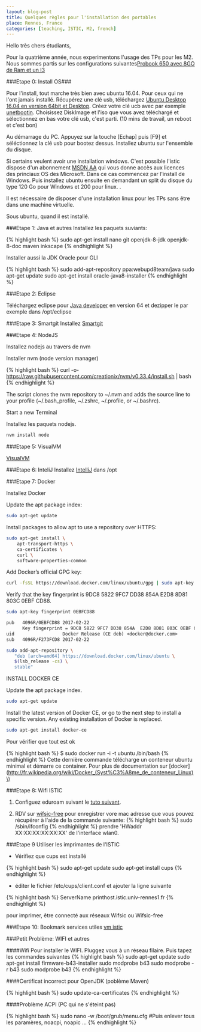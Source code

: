 ```yaml
---
layout: blog-post
title: Quelques règles pour l'installation des portables
place: Rennes, France
categories: [teaching, ISTIC, M2, french]
---
```


Hello très chers étudiants,

Pour la quatrième année, nous experimentons l'usage des TPs pour les M2. Nous sommes partis sur les configurations suivantes[Probook 650 avec 8GO de Ram et un I3](http://www8.hp.com/fr/fr/products/laptops/product-detail.html?oid=5405400#!tab=specs)

###Etape 0: Install OS###

Pour l'install, tout marche très bien avec ubuntu 16.04. Pour ceux qui ne l'ont jamais installé. Récupérez une clé usb, téléchargez [Ubuntu Desktop 16.04 en version 64bit et Desktop](http://www.ubuntu.com/download/desktop). Créez votre clé ucb avec par exemple [unetbootin](http://unetbootin.sourceforge.net/). Choisissez DiskImage et l'iso que vous avez téléchargé et sélectionnez en bas votre clé usb, c'est parti. (10 mins de travail, un reboot et c'est bon)

<!--more-->

Au démarrage du PC. Appuyez sur la touche [Echap] puis [F9] et séléctionnez la clé usb pour bootez dessus. Installez ubuntu sur l'ensemble du disque.

Si certains veulent avoir une installation windows. C'est possible l'istic dispose d'un abonnement [MSDN AA](https://www.google.fr/search?q=msdn+aa+istic&oq=msdn+aa+istic&aqs=chrome..69i57.6842j0j7&sourceid=chrome&es_sm=122&ie=UTF-8) qui vous donne accès aux licences des princiaux OS des Microsoft. Dans ce cas commencez par l'install de Windows. Puis installez ubuntu ensuite en demandant un split du disque du type 120 Go pour Windows et 200 pour linux. .

Il est nécessaire de disposer d'une installation linux pour les TPs sans être dans une machine virtuelle.

Sous ubuntu, quand il est installé.

###Etape 1: Java et autres
Installez les paquets suviants:

{% highlight bash %}
sudo apt-get install nano git openjdk-8-jdk openjdk-8-doc maven inkscape
{% endhighlight %}

Installer aussi la JDK Oracle pour GLI

{% highlight bash %}
sudo add-apt-repository ppa:webupd8team/java
sudo apt-get update
sudo apt-get install oracle-java8-installer
{% endhighlight %}


###Etape 2: Eclipse

Téléchargez eclipse pour [Java developer](http://www.mirrorservice.org/sites/download.eclipse.org/eclipseMirror/technology/epp/downloads/release/oxygen/R/eclipse-java-oxygen-R-linux-gtk-x86_64.tar.gz) en version 64 et dezipper le par exemple dans /opt/eclipse

###Etape 3: Smartgit
Installez [Smartgit](http://www.syntevo.com/smartgit/)


###Etape 4: NodeJS

Installez nodejs au travers de nvm

Installer nvm (node version manager)

{% highlight bash %}
curl -o- https://raw.githubusercontent.com/creationix/nvm/v0.33.4/install.sh | bash
{% endhighlight %}

The script clones the nvm repository to ~/.nvm and adds the source line to your profile (~/.bash_profile, ~/.zshrc, ~/.profile, or ~/.bashrc).

Start a new Terminal


Installez les paquets nodejs.

```bash
nvm install node
```

###Etape 5: VisualVM

[VisualVM](http://visualvm.java.net/eclipse-launcher.html)

###Etape 6: InteliJ
Installez [IntelliJ](http://www.jetbrains.com/idea/) dans /opt

###Etape 7: Docker

Installez Docker

Update the apt package index:

```bash
sudo apt-get update
```

Install packages to allow apt to use a repository over HTTPS:

```bash
sudo apt-get install \
    apt-transport-https \
    ca-certificates \
    curl \
    software-properties-common
```

Add Docker’s official GPG key:

```bash
curl -fsSL https://download.docker.com/linux/ubuntu/gpg | sudo apt-key add -
```

Verify that the key fingerprint is 9DC8 5822 9FC7 DD38 854A E2D8 8D81 803C 0EBF CD88.

```bash
sudo apt-key fingerprint 0EBFCD88
```

```txt
pub   4096R/0EBFCD88 2017-02-22
      Key fingerprint = 9DC8 5822 9FC7 DD38 854A  E2D8 8D81 803C 0EBF CD88
uid                  Docker Release (CE deb) <docker@docker.com>
sub   4096R/F273FCD8 2017-02-22
```

```bash
sudo add-apt-repository \
   "deb [arch=amd64] https://download.docker.com/linux/ubuntu \
   $(lsb_release -cs) \
   stable"
```

INSTALL DOCKER CE

Update the apt package index.

```bash
sudo apt-get update
```

Install the latest version of Docker CE, or go to the next step to install a specific version. Any existing installation of Docker is replaced.

```bash
sudo apt-get install docker-ce
```

Pour vérifier que tout est ok

{% highlight bash %} $ sudo docker run -i -t ubuntu /bin/bash {% endhighlight %} Cette dernière commande télécharge un conteneur ubuntu minimal et démarre ce container. Pour plus de documentation sur [docker](http://fr.wikipedia.org/wiki/Docker_(Syst%C3%A8me_de_conteneur_Linux)\)


###Etape 8: Wifi ISTIC
1. Configuez eduroam suivant le [tuto suivant](http://www.eduroam.fr/conf_supplicants/).

1.	RDV sur [wifsic-free](http://wifsic-free.istic.univ-rennes1.fr/) pour enregistrer vore mac adresse que vous pouvez récupérer à l'aide de la commande suivante: {% highlight bash %} sudo /sbin/ifconfig {% endhighlight %} prendre 'HWaddr XX:XX:XX:XX:XX:XX' de l'interface wlan0.

###Etape 9 Utiliser les imprimantes de l'ISTIC

* Vérifiez que cups est installé

{% highlight bash %}
sudo apt-get update
sudo apt-get install cups
{% endhighlight %}

-	éditer le fichier /etc/cups/client.conf et ajouter la ligne suivante

{% highlight bash %}
ServerName printhost.istic.univ-rennes1.fr
{% endhighlight %}

pour imprimer, être connecté aux réseaux Wifsic ou Wifsic-free

###Etape 10: Bookmark services utiles
[vm istic](http://vm.istic.univ-rennes1.fr)

###Petit Problème: WIFI et autres

####Wifi Pour installer le WIFI. Pluggez vous à un réseau filaire.
Puis tapez les commandes suivantes
{% highlight bash %}
sudo apt-get update
sudo apt-get install firmware-b43-installer
sudo modprobe b43
sudo modprobe -r b43
sudo modprobe b43
{% endhighlight %}

####Certificat incorrect pour OpenJDK (poblème Maven)

{% highlight bash %} sudo update-ca-certificates {% endhighlight %}

####Problème ACPI (PC qui ne s'éteint pas)

{% highlight bash %}
sudo nano -w /boot/grub/menu.cfg
#Puis enlever tous les paramères, noacpi, noapic ...
{% endhighlight %}
